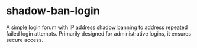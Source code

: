 # shadow-ban-login
A simple login forum with IP address shadow banning to address repeated failed login attempts. Primarily designed for administrative logins, it ensures secure access.
